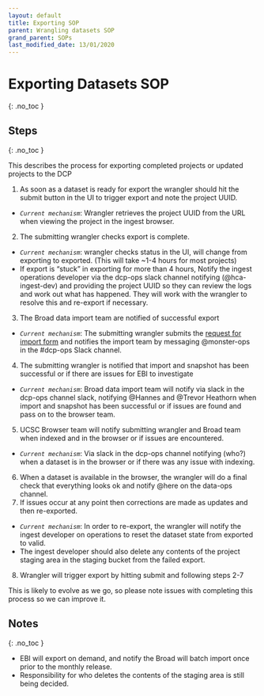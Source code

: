 ```yaml
---
layout: default
title: Exporting SOP
parent: Wrangling datasets SOP
grand_parent: SOPs
last_modified_date: 13/01/2020
---
```

<script src="https://kit.fontawesome.com/fc66878563.js" crossorigin="anonymous"></script>
# Exporting Datasets SOP
{: .no_toc }

## Steps
{: .no_toc }


This describes the process for exporting completed projects or updated projects to the DCP


1. As soon as a dataset is ready for export the wrangler should hit the submit button in the UI to trigger export and note the project UUID.
* *`Current mechanism`*: Wrangler retrieves the project UUID from the URL when viewing the project in the ingest browser.
2. The submitting wrangler checks export is complete.
* *`Current mechanism`*: wrangler checks status in the UI, will change from exporting to exported. (This will take ~1-4 hours for most projects)
* If export is “stuck” in exporting for more than 4 hours, Notify the ingest operations developer via the dcp-ops slack channel notifying (@hca-ingest-dev) and providing the project UUID so they can review the logs and work out what has happened. They will work with the wrangler to resolve this and re-export if necessary.
3. The Broad data import team are notified of successful export 
* *`Current mechanism`*: The submitting wrangler submits the [request for import form](https://docs.google.com/forms/d/e/1FAIpQLSeokUTa-aVXGDdSNODEYetxezasFKp2oVLz65775lgk5t0D2w/viewform) and notifies the import team by messaging @monster-ops in the #dcp-ops Slack channel.
4. The submitting wrangler is notified that import and snapshot has been successful or if there are issues for EBI to investigate
* *`Current mechanism`*: Broad data import team will notify via slack in the dcp-ops channel slack, notifying @Hannes and @Trevor Heathorn when import and snapshot has been successful or if issues are found and pass on to the browser team.
5. UCSC Browser team will notify submitting wrangler and Broad team when indexed and in the browser or if issues are encountered.
* *`Current mechanism`*: Via slack in the dcp-ops channel notifying (who?) when a dataset is in the browser or if there was any issue with indexing.
6. When a dataset is available in the browser, the wrangler will do a final check that everything looks ok and notify @here on the data-ops channel. 
7. If issues occur at any point then corrections are made as updates and then re-exported. 
* *`Current mechanism`*: In order to re-export, the wrangler will notify the ingest developer on operations to reset the dataset state from exported to valid.
* The ingest developer should also delete any contents of the project staging area in the staging bucket from the failed export. 
8. Wrangler will trigger export by hitting submit and following steps 2-7

This is likely to evolve as we go, so please note issues with completing this process so we can improve it.

## Notes
{: .no_toc }

* EBI will export on demand, and notify the Broad will batch import once prior to the monthly release. 
* Responsibility for who deletes the contents of the staging area is still being decided.
